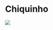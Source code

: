 
# Chiquinho

<a href="https://zenhub.com"><img src="https://raw.githubusercontent.com/ZenHubIO/support/master/zenhub-badge.png"></a>

